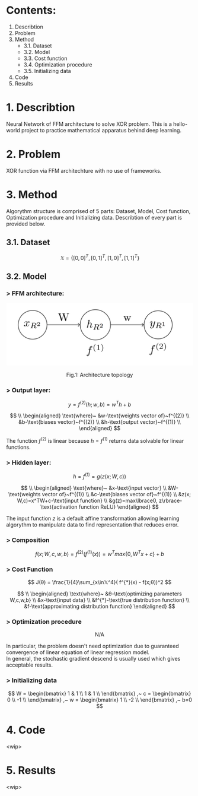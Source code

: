 # Contents:
1. Describtion
2. Problem
3. Method
    * 3.1. Dataset
    * 3.2. Model
    * 3.3. Cost function
    * 3.4. Optimization procedure
    * 3.5. Initializing data
4. Code
5. Results

# 1. Describtion
Neural Network of FFM architecture to solve XOR problem. This is a hello-world project to practice mathematical apparatus behind deep learning.

# 2. Problem
XOR function via FFM architechture with no use of frameworks.

# 3. Method
Algorythm structure is comprised of 5 parts: Dataset, Model, Cost function, Optimization procedure and Initializing data. Describtion of every part is provided below.
## 3.1. Dataset
$$𝕏=\lbrace{[0,0]^T, [0,1]^T, [1,0]^T, [1,1]^T\rbrace}$$
## 3.2. Model
### > FFM architecture:
![alt text](https://github.com/AKAD0/FFM_XOR/blob/master/Fig1.png)

$$
\text{Fig.1: Architecture topology}
$$
### > Output layer:
$$
y=f^{(2)}(h; w,b) = w^Th+b
$$

$$
\\
\begin{aligned}
\text{where}~
&w-\text{weights vector of}~f^{(2)} \\
&b-\text{biases vector}~f^{(2)} \\
&h-\text{output vector}~f^{(1)} \\
\end{aligned}
$$

The function $f^{(2)}$ is linear because $h=f^{(1)}$ returns data solvable for linear functions. 

### > Hidden layer:
$$
h = f^{(1)} = g( z( x; W,c))
$$

$$
\\
\begin{aligned}
\text{where}~
&x-\text{input vector} \\
&W-\text{weights vector of}~f^{(1)} \\
&c-\text{biases vector of}~f^{(1)} \\
&z(x; W,c)=x^TW+c-\text{input function} \\
&g(z)=max\lbrace0, z\rbrace-\text{activation function ReLU}
\end{aligned}
$$

The input function $z$ is a default affine transformation allowing learning algorythm to manipulate data to find representation that reduces error.

### > Composition
$$
f(x; W,c,w,b) = f^{(2)}( f^{(1)}( x)) = w^Tmax\lbrace0, W^Tx+c\rbrace+b
$$
### > Cost Function
$$
J(θ) = \frac{1}{4}\sum_{x\in𝕏^4}( f^{*}(x) - f(x;θ))^2
$$

$$
\\
\begin{aligned}
\text{where}~
&θ-\text{optimizing parameters W,c,w,b} \\
&x-\text{input data} \\
&f^{*}-\text{true distribution function} \\
&f-\text{approximating distribution function}
\end{aligned}
$$
### > Optimization procedure
$$
\text{N/A}
$$

In particular, the problem doesn't need optimization due to guaranteed convergence of linear equation of linear regression model.\
In general, the stochastic gradient descend is usually used which gives acceptable results.

### > Initializing data
$$
W = \begin{bmatrix}
    1 & 1 \\
    1 & 1 \\
    \end{bmatrix}
,~
c = \begin{bmatrix}
    0 \\
    -1 \\
    \end{bmatrix}
,~
w = \begin{bmatrix}
    1 \\
    -2 \\
    \end{bmatrix}
,~
b=0
$$

# 4. Code
\<wip\>

# 5. Results
\<wip\>